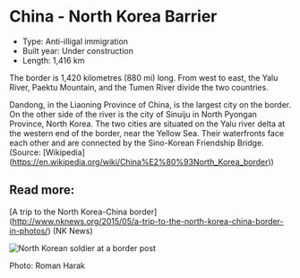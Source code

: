 <!--
West Longitude: 123.75
North Latitude: 43.5
East Longitude: 131
South Latitude: 39.5
-->

# China - North Korea Barrier

* Type: Anti-illigal immigration
* Built year: Under construction
* Length: 1,416 km

The border is 1,420 kilometres (880 mi) long. From west to east, the Yalu River, Paektu Mountain, and the Tumen River divide the two countries.

Dandong, in the Liaoning Province of China, is the largest city on the border. On the other side of the river is the city of Sinuiju in North Pyongan Province, North Korea. The two cities are situated on the Yalu river delta at the western end of the border, near the Yellow Sea. Their waterfronts face each other and are connected by the Sino-Korean Friendship Bridge. (Source: [Wikipedia] (https://en.wikipedia.org/wiki/China%E2%80%93North_Korea_border))

## Read more:

[A trip to the North Korea-China border] (http://www.nknews.org/2015/05/a-trip-to-the-north-korea-china-border-in-photos/) (NK News)

![North Korean soldier at a border post](http://c2.staticflickr.com/6/5018/5490782435_c9e141c789_b.jpg)

Photo: Roman Harak
